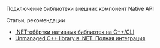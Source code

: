 ﻿Подключение библиотеки внешних компонент Native API

Статьи, рекомендации
 * [.NET-обёртки нативных библиотек на C++/CLI](https://habr.com/ru/post/318224/)
 * [Unmanaged C++ library в .NET. Полная интеграция](https://habr.com/ru/company/simbirsoft/blog/276011/)
